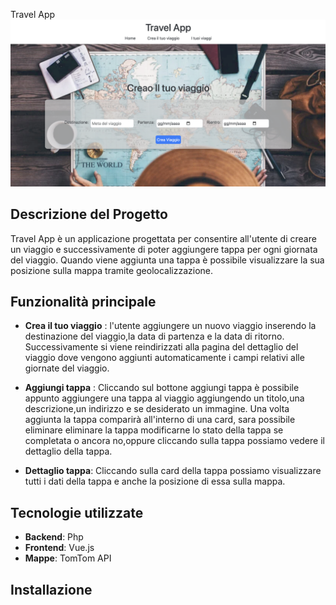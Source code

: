  Travel App
![Questo è il testo dell'alt](public/app-screen.png "Questo è un title")

## Descrizione del Progetto
Travel App è un applicazione progettata per consentire all'utente di creare un viaggio e successivamente di poter aggiungere tappa per ogni giornata del viaggio. Quando viene aggiunta una tappa è possibile visualizzare la sua posizione sulla mappa tramite geolocalizzazione.

## Funzionalità principale
- __Crea il tuo viaggio__ : l'utente aggiungere un nuovo viaggio inserendo la destinazione del viaggio,la data di partenza e la data di ritorno.
Successivamente si viene reindirizzati alla pagina del dettaglio del viaggio dove vengono aggiunti automaticamente i campi relativi alle giornate del viaggio.

- __Aggiungi tappa__ : Cliccando sul bottone aggiungi tappa è possibile appunto aggiungere una tappa al viaggio aggiungendo un titolo,una descrizione,un indirizzo e se desiderato un immagine.
Una volta aggiunta la tappa comparirà all'interno di una card, sara possibile eliminare eliminare la tappa modificarne lo stato della tappa se completata o ancora no,oppure cliccando sulla tappa possiamo vedere il dettaglio della tappa.

- __Dettaglio tappa__: Cliccando sulla card della tappa possiamo visualizzare tutti i dati della tappa e anche la posizione di essa sulla mappa.

## Tecnologie utilizzate
- __Backend__: Php
- __Frontend__: Vue.js
- __Mappe__: TomTom API

## Installazione
